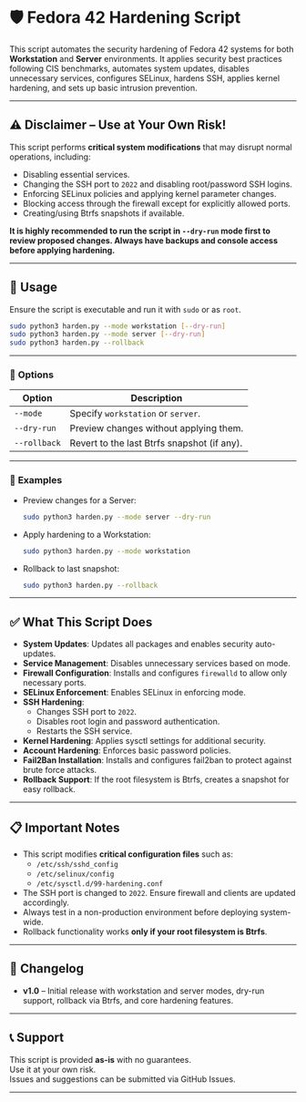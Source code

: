 
# 🛡️ Fedora 42 Hardening Script

This script automates the security hardening of Fedora 42 systems for both **Workstation** and **Server** environments. It applies security best practices following CIS benchmarks, automates system updates, disables unnecessary services, configures SELinux, hardens SSH, applies kernel hardening, and sets up basic intrusion prevention.

---

## ⚠️ **Disclaimer – Use at Your Own Risk!**

This script performs **critical system modifications** that may disrupt normal operations, including:

- Disabling essential services.
- Changing the SSH port to `2022` and disabling root/password SSH logins.
- Enforcing SELinux policies and applying kernel parameter changes.
- Blocking access through the firewall except for explicitly allowed ports.
- Creating/using Btrfs snapshots if available.

**It is highly recommended to run the script in `--dry-run` mode first to review proposed changes. Always have backups and console access before applying hardening.**

---

## 📖 Usage

Ensure the script is executable and run it with `sudo` or as `root`.

```bash
sudo python3 harden.py --mode workstation [--dry-run]
sudo python3 harden.py --mode server [--dry-run]
sudo python3 harden.py --rollback
```

---

### 📌 **Options**

| Option         | Description                                  |
|----------------|----------------------------------------------|
| `--mode`       | Specify `workstation` or `server`.           |
| `--dry-run`    | Preview changes without applying them.       |
| `--rollback`   | Revert to the last Btrfs snapshot (if any).  |

---

### 🚀 **Examples**

- Preview changes for a Server:
    ```bash
    sudo python3 harden.py --mode server --dry-run
    ```

- Apply hardening to a Workstation:
    ```bash
    sudo python3 harden.py --mode workstation
    ```

- Rollback to last snapshot:
    ```bash
    sudo python3 harden.py --rollback
    ```

---

## ✅ **What This Script Does**

- **System Updates**: Updates all packages and enables security auto-updates.
- **Service Management**: Disables unnecessary services based on mode.
- **Firewall Configuration**: Installs and configures `firewalld` to allow only necessary ports.
- **SELinux Enforcement**: Enables SELinux in enforcing mode.
- **SSH Hardening**: 
    - Changes SSH port to `2022`.  
    - Disables root login and password authentication.  
    - Restarts the SSH service.
- **Kernel Hardening**: Applies sysctl settings for additional security.
- **Account Hardening**: Enforces basic password policies.
- **Fail2Ban Installation**: Installs and configures fail2ban to protect against brute force attacks.
- **Rollback Support**: If the root filesystem is Btrfs, creates a snapshot for easy rollback.

---

## 📋 **Important Notes**

- This script modifies **critical configuration files** such as:
    - `/etc/ssh/sshd_config`
    - `/etc/selinux/config`
    - `/etc/sysctl.d/99-hardening.conf`
- The SSH port is changed to `2022`. Ensure firewall and clients are updated accordingly.
- Always test in a non-production environment before deploying system-wide.
- Rollback functionality works **only if your root filesystem is Btrfs**.

---

## 📅 **Changelog**

- **v1.0** – Initial release with workstation and server modes, dry-run support, rollback via Btrfs, and core hardening features.

---

## 📞 **Support**

This script is provided **as-is** with no guarantees.  
Use it at your own risk.  
Issues and suggestions can be submitted via GitHub Issues.

---
